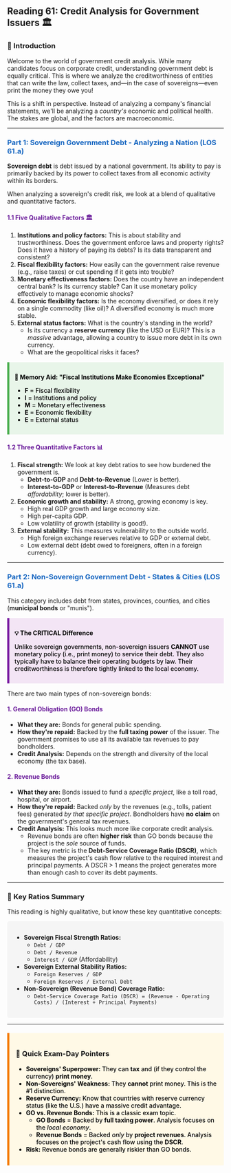## Reading 61: Credit Analysis for Government Issuers 🏛️

### 🎯 Introduction

Welcome to the world of government credit analysis. While many candidates focus on corporate credit, understanding government debt is equally critical. This is where we analyze the creditworthiness of entities that can write the law, collect taxes, and—in the case of sovereigns—even print the money they owe you!

This is a shift in perspective. Instead of analyzing a company's financial statements, we'll be analyzing a *country's* economic and political health. The stakes are global, and the factors are macroeconomic.

-----

### <span style="color: #1565C0;">Part 1: Sovereign Government Debt - Analyzing a Nation (LOS 61.a)</span>

**Sovereign debt** is debt issued by a national government. Its ability to pay is primarily backed by its power to collect taxes from all economic activity within its borders.

When analyzing a sovereign's credit risk, we look at a blend of qualitative and quantitative factors.

#### <span style="color: #6A1B9A;">1.1 Five Qualitative Factors 🏛️</span>

1.  **Institutions and policy factors:** This is about stability and trustworthiness. Does the government enforce laws and property rights? Does it have a history of paying its debts? Is its data transparent and consistent?
2.  **Fiscal flexibility factors:** How easily can the government raise revenue (e.g., raise taxes) or cut spending if it gets into trouble?
3.  **Monetary effectiveness factors:** Does the country have an independent central bank? Is its currency stable? Can it use monetary policy effectively to manage economic shocks?
4.  **Economic flexibility factors:** Is the economy diversified, or does it rely on a single commodity (like oil)? A diversified economy is much more stable.
5.  **External status factors:** What is the country's standing in the world?
      * Is its currency a **reserve currency** (like the USD or EUR)? This is a *massive* advantage, allowing a country to issue more debt in its own currency.
      * What are the geopolitical risks it faces?

<div style="background-color: #E8F5E9; border-left: 5px solid #4CAF50; padding: 12px; margin: 15px 0;">
<div style="color: #000000; font-weight: 500;">

**🧠 Memory Aid: "Fiscal Institutions Make Economies Exceptional"**

- **F** = Fiscal flexibility
- **I** = Institutions and policy
- **M** = Monetary effectiveness
- **E** = Economic flexibility
- **E** = External status

</div>
</div>

#### <span style="color: #6A1B9A;">1.2 Three Quantitative Factors 📊</span>

1.  **Fiscal strength:** We look at key debt ratios to see how burdened the government is.
      * **Debt-to-GDP** and **Debt-to-Revenue** (Lower is better).
      * **Interest-to-GDP** or **Interest-to-Revenue** (Measures debt *affordability*; lower is better).
2.  **Economic growth and stability:** A strong, growing economy is key.
      * High real GDP growth and large economy size.
      * High per-capita GDP.
      * Low volatility of growth (stability is good!).
3.  **External stability:** This measures vulnerability to the outside world.
      * High foreign exchange reserves relative to GDP or external debt.
      * Low external debt (debt owed to foreigners, often in a foreign currency).

-----

### <span style="color: #1565C0;">Part 2: Non-Sovereign Government Debt - States & Cities (LOS 61.a)</span>

This category includes debt from states, provinces, counties, and cities (**municipal bonds** or "munis").

<div style="background-color: #F3E5F5; border-left: 5px solid #7B1FA2; padding: 12px; margin: 15px 0;">
<div style="color: #000000; font-weight: 500;">

**💡 The CRITICAL Difference**

Unlike sovereign governments, non-sovereign issuers **CANNOT** use monetary policy (i.e., print money) to service their debt. They also typically have to balance their operating budgets by law. Their creditworthiness is therefore tightly linked to the local economy.

</div>
</div>

There are two main types of non-sovereign bonds:

#### <span style="color: #6A1B9A;">1. General Obligation (GO) Bonds</span>

  * **What they are:** Bonds for general public spending.
  * **How they're repaid:** Backed by the **full taxing power** of the issuer. The government promises to use all its available tax revenues to pay bondholders.
  * **Credit Analysis:** Depends on the strength and diversity of the local economy (the tax base).

#### <span style="color: #6A1B9A;">2. Revenue Bonds</span>

  * **What they are:** Bonds issued to fund a *specific project*, like a toll road, hospital, or airport.
  * **How they're repaid:** Backed *only* by the revenues (e.g., tolls, patient fees) generated *by that specific project*. Bondholders have **no claim** on the government's general tax revenues.
  * **Credit Analysis:** This looks much more like corporate credit analysis.
      * Revenue bonds are often **higher risk** than GO bonds because the project is the *sole* source of funds.
      * The key metric is the **Debt-Service Coverage Ratio (DSCR)**, which measures the project's cash flow relative to the required interest and principal payments. A DSCR > 1 means the project generates more than enough cash to cover its debt payments.

-----

### 🧪 Key Ratios Summary

This reading is highly qualitative, but know these key quantitative concepts:

<div style="background-color: #F5F5F5; padding: 15px; border-radius: 5px; margin: 10px 0;">

  * **Sovereign Fiscal Strength Ratios:**
      * `Debt / GDP`
      * `Debt / Revenue`
      * `Interest / GDP` (Affordability)
  * **Sovereign External Stability Ratios:**
      * `Foreign Reserves / GDP`
      * `Foreign Reserves / External Debt`
  * **Non-Sovereign (Revenue Bond) Coverage Ratio:**
      * `Debt-Service Coverage Ratio (DSCR) = (Revenue - Operating Costs) / (Interest + Principal Payments)`

</div>

-----

<div style="background-color: #FFF9E6; border-left: 5px solid #F57C00; padding: 15px; margin: 20px 0;">

### 🎯 Quick Exam-Day Pointers

<div style="color: #000000; font-weight: 500;">

  * **Sovereigns' Superpower:** They can **tax**  and (if they control the currency) **print money**.
  * **Non-Sovereigns' Weakness:** They **cannot** print money. This is the #1 distinction.
  * **Reserve Currency:** Know that countries with reserve currency status (like the U.S.) have a massive credit advantage.
  * **GO vs. Revenue Bonds:** This is a classic exam topic.
      * **GO Bonds** = Backed by **full taxing power**. Analysis focuses on the *local economy*.
      * **Revenue Bonds** = Backed *only* by **project revenues**. Analysis focuses on the project's cash flow using the **DSCR**.
  * **Risk:** Revenue bonds are generally riskier than GO bonds.

</div>
</div>